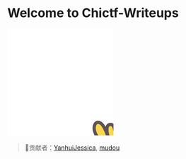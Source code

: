 # Welcome to Chictf-Writeups


![Chicken bubble](img/welcome.gif)


> 🙏贡献者：[YanhuiJessica](https://github.com/YanhuiJessica), [mudou](https://github.com/Calistamu)